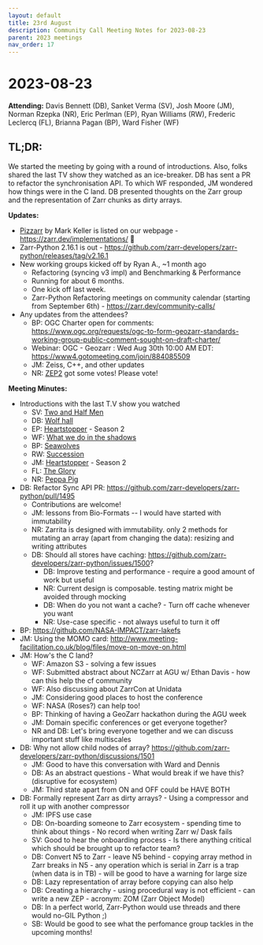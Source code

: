 ```yaml
---
layout: default
title: 23rd August
description: Community Call Meeting Notes for 2023-08-23
parent: 2023 meetings
nav_order: 17
---
```


# 2023-08-23

**Attending:** Davis Bennett (DB), Sanket Verma (SV), Josh Moore (JM), Norman Rzepka (NR), Eric Perlman (EP), Ryan Williams (RW), Frederic Leclercq (FL), Brianna Pagan (BP), Ward Fisher (WF)

## TL;DR:

We started the meeting by going with a round of introductions. Also, folks shared the last TV show they watched as an ice-breaker. DB has sent a PR to refactor the synchronisation API. To which WF responded, JM wondered how things were in the C land. DB presented thoughts on the Zarr group and the representation of Zarr chunks as dirty arrays.

**Updates:**

- [Pizzarr](https://keller-mark.github.io/pizzarr/) by Mark Keller is listed on our webpage - <https://zarr.dev/implementations/> 🎉
- Zarr-Python 2.16.1 is out - <https://github.com/zarr-developers/zarr-python/releases/tag/v2.16.1>
- New working groups kicked off by Ryan A., ~1 month ago
  - Refactoring (syncing v3 impl) and Benchmarking & Performance
  - Running for about 6 months.
  - One kick off last week.
  - Zarr-Python Refactoring meetings on community calendar (starting from September 6th) - <https://zarr.dev/community-calls/>
- Any updates from the attendees?
    - BP: OGC Charter open for comments: <https://www.ogc.org/requests/ogc-to-form-geozarr-standards-working-group-public-comment-sought-on-draft-charter/>
    - Webinar: OGC - Geozarr : Wed Aug 30th 10:00 AM EDT: <https://www4.gotomeeting.com/join/884085509>
    - JM: Zeiss, C++, and other updates
    - NR: [ZEP2](https://github.com/zarr-developers/zarr-specs/issues/254) got some votes! Please vote!

**Meeting Minutes:**

- Introductions with the last T.V show you watched
    - SV: [Two and Half Men](https://g.co/kgs/cYeqEr)
    - DB: [Wolf hall](https://g.co/kgs/3bsUR3)
    - EP: [Heartstopper](https://g.co/kgs/3bsUR3) - Season 2
    - WF: [What we do in the shadows](https://g.co/kgs/M3w4zR)
    - BP: [Seawolves](https://g.co/kgs/XS2W2h)
    - RW: [Succession](https://g.co/kgs/XS2W2h)
    - JM: [Heartstopper](https://g.co/kgs/3bsUR3) - Season 2
    - FL: [The Glory](https://g.co/kgs/1To7iY)
    - NR: [Peppa Pig](https://g.co/kgs/k9t1Ug)
- DB: Refactor Sync API PR: <https://github.com/zarr-developers/zarr-python/pull/1495>
    - Contributions are welcome!
    - JM: lessons from Bio-Formats -- I would have started with immutability
    - NR: Zarrita is designed with immutability. only 2 methods for mutating an array (apart from changing the data): resizing and writing attributes
    - DB: Should all stores have caching: <https://github.com/zarr-developers/zarr-python/issues/1500>?
        - DB: Improve testing and performance - require a good amount of work but useful
        - NR: Current design is composable. testing matrix might be avoided through mocking
        - DB: When do you not want a cache? - Turn off cache whenever you want
        - NR: Use-case specific - not always useful to turn it off
- BP: <https://github.com/NASA-IMPACT/zarr-lakefs>
- JM: Using the MOMO card: <http://www.meeting-facilitation.co.uk/blog/files/move-on-move-on.html>
- JM: How's the C land?
    - WF: Amazon S3 - solving a few issues
    - WF: Submitted abstract about NCZarr at AGU w/ Ethan Davis - how can this help the cf community
    - WF: Also discussing about ZarrCon at Unidata
    - JM: Considering good places to host the conference
    - WF: NASA (Roses?) can help too!
    - BP: Thinking of having a GeoZarr hackathon during the AGU week
    - JM: Domain specific conferences or get everyone together?
    - NR and DB: Let's bring everyone together and we can discuss important stuff like multiscales
- DB: Why not allow child nodes of array? <https://github.com/zarr-developers/zarr-python/discussions/1501>
    - JM: Good to have this conversation with Ward and Dennis
    - DB: As an abstract questions - What would break if we have this? (disruptive for ecosystem)
    - JM: Third state apart from ON and OFF could be HAVE BOTH
- DB: Formally represent Zarr as dirty arrays? - Using a compressor and roll it up with another compressor
    - JM: IPFS use case
    - DB: On-boarding someone to Zarr ecosystem - spending time to think about things - No record when writing Zarr w/ Dask fails
    - SV: Good to hear the onboarding process - Is there anything critical which should be brought up to refactor team?
    - DB: Convert N5 to Zarr - leave N5 behind - copying array method in Zarr breaks in N5 - any operation which is serial in Zarr is a trap (when data is in TB) - will be good to have a warning for large size
    - DB: Lazy representation of array before copying can also help
    - DB: Creating a hierarchy - using procedural way is not efficient - can write a new ZEP - acronym: ZOM (Zarr Object Model)
    - DB: In a perfect world, Zarr-Python would use threads and there would no-GIL Python ;)
    - SB: Would be good to see what the perfomance group tackles in the upcoming months!
